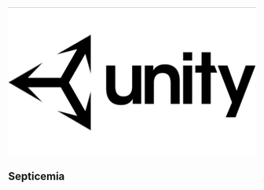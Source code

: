 <img src="https://github.com/chalvors/Septicemia/blob/main/Doc/Company/Logo.png" width="600" height="300">

## Septicemia
